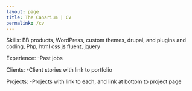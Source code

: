 ```yaml
---
layout: page
title: The Canarium | CV
permalink: /cv
---
```


Skills:
BB products, WordPress, custom themes, drupal, and plugins and coding, Php, html css js fluent, jquery

Experience:
-Past jobs

Clients:
-Client stories with link to portfolio 

Projects:
-Projects with link to each, and link at bottom to project page 